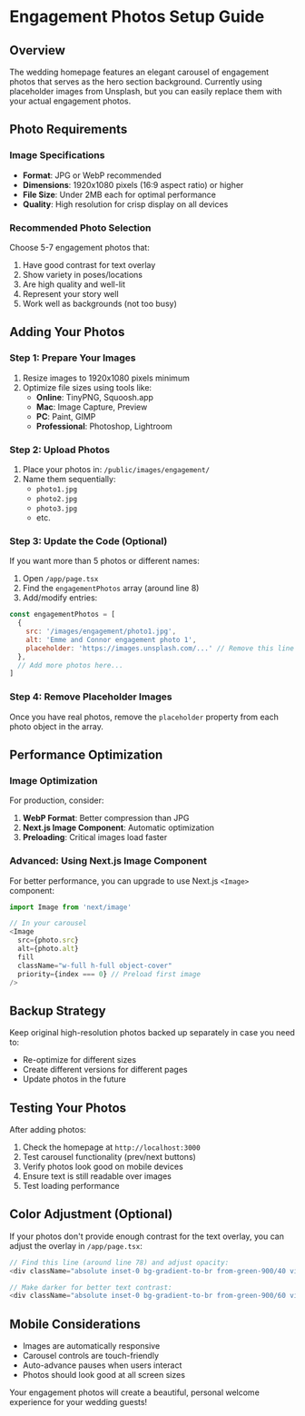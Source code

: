 # Engagement Photos Setup Guide

## Overview
The wedding homepage features an elegant carousel of engagement photos that serves as the hero section background. Currently using placeholder images from Unsplash, but you can easily replace them with your actual engagement photos.

## Photo Requirements

### Image Specifications
- **Format**: JPG or WebP recommended
- **Dimensions**: 1920x1080 pixels (16:9 aspect ratio) or higher
- **File Size**: Under 2MB each for optimal performance
- **Quality**: High resolution for crisp display on all devices

### Recommended Photo Selection
Choose 5-7 engagement photos that:
1. Have good contrast for text overlay
2. Show variety in poses/locations
3. Are high quality and well-lit
4. Represent your story well
5. Work well as backgrounds (not too busy)

## Adding Your Photos

### Step 1: Prepare Your Images
1. Resize images to 1920x1080 pixels minimum
2. Optimize file sizes using tools like:
   - **Online**: TinyPNG, Squoosh.app
   - **Mac**: Image Capture, Preview
   - **PC**: Paint, GIMP
   - **Professional**: Photoshop, Lightroom

### Step 2: Upload Photos
1. Place your photos in: `/public/images/engagement/`
2. Name them sequentially:
   - `photo1.jpg`
   - `photo2.jpg`
   - `photo3.jpg`
   - etc.

### Step 3: Update the Code (Optional)
If you want more than 5 photos or different names:

1. Open `/app/page.tsx`
2. Find the `engagementPhotos` array (around line 8)
3. Add/modify entries:

```javascript
const engagementPhotos = [
  {
    src: '/images/engagement/photo1.jpg',
    alt: 'Emme and Connor engagement photo 1',
    placeholder: 'https://images.unsplash.com/...' // Remove this line once you have real photos
  },
  // Add more photos here...
]
```

### Step 4: Remove Placeholder Images
Once you have real photos, remove the `placeholder` property from each photo object in the array.

## Performance Optimization

### Image Optimization
For production, consider:
1. **WebP Format**: Better compression than JPG
2. **Next.js Image Component**: Automatic optimization
3. **Preloading**: Critical images load faster

### Advanced: Using Next.js Image Component
For better performance, you can upgrade to use Next.js `<Image>` component:

```javascript
import Image from 'next/image'

// In your carousel
<Image
  src={photo.src}
  alt={photo.alt}
  fill
  className="w-full h-full object-cover"
  priority={index === 0} // Preload first image
/>
```

## Backup Strategy
Keep original high-resolution photos backed up separately in case you need to:
- Re-optimize for different sizes
- Create different versions for different pages
- Update photos in the future

## Testing Your Photos
After adding photos:
1. Check the homepage at `http://localhost:3000`
2. Test carousel functionality (prev/next buttons)
3. Verify photos look good on mobile devices
4. Ensure text is still readable over images
5. Test loading performance

## Color Adjustment (Optional)
If your photos don't provide enough contrast for the text overlay, you can adjust the overlay in `/app/page.tsx`:

```javascript
// Find this line (around line 78) and adjust opacity:
<div className="absolute inset-0 bg-gradient-to-br from-green-900/40 via-transparent to-amber-900/40" />

// Make darker for better text contrast:
<div className="absolute inset-0 bg-gradient-to-br from-green-900/60 via-transparent to-amber-900/60" />
```

## Mobile Considerations
- Images are automatically responsive
- Carousel controls are touch-friendly
- Auto-advance pauses when users interact
- Photos should look good at all screen sizes

Your engagement photos will create a beautiful, personal welcome experience for your wedding guests!